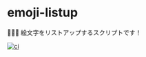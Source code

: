 # emoji-listup

🧿🧿🧿 絵文字をリストアップするスクリプトです！  

[![ci](https://github.com/osawa-koki/emoji-listup/actions/workflows/ci.yml/badge.svg)](https://github.com/osawa-koki/emoji-listup/actions/workflows/ci.yml)
